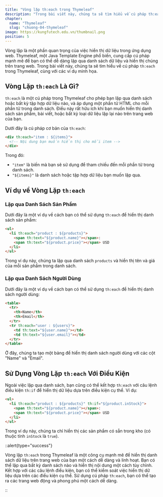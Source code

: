 ```yaml
---
title: "Vòng lặp th:each trong Thymeleaf"
description: "Trong bài viết này, chúng ta sẽ tìm hiểu về cú pháp th:each trong Thymeleaf, cùng với các ví dụ minh họa"
chapter:
  name: "Thymeleaf"
  slug: "chuong-04-thymeleaf"
image: https://kungfutech.edu.vn/thumbnail.png
position: 5
---
```


Vòng lặp là một phần quan trọng của việc hiển thị dữ liệu trong ứng dụng web. Thymeleaf, một Java Template Engine phổ biến, cung cấp cú pháp mạnh mẽ để bạn có thể dễ dàng lặp qua danh sách dữ liệu và hiển thị chúng trên trang web. Trong bài viết này, chúng ta sẽ tìm hiểu về cú pháp `th:each` trong Thymeleaf, cùng với các ví dụ minh họa.

## Vòng Lặp `th:each` Là Gì?

`th:each` là một cú pháp trong Thymeleaf cho phép bạn lặp qua danh sách hoặc bất kỳ tập hợp dữ liệu nào, và áp dụng một phần tử HTML cho mỗi phần tử trong danh sách. Điều này rất hữu ích khi bạn muốn hiển thị danh sách sản phẩm, bài viết, hoặc bất kỳ loại dữ liệu lặp lại nào trên trang web của bạn.

Dưới đây là cú pháp cơ bản của `th:each`:

```html
<div th:each="item : ${items}">
  <!-- Nội dung bạn muốn hiển thị cho mỗi item -->
</div>
```

Trong đó:

- `"item"` là biến mà bạn sẽ sử dụng để tham chiếu đến mỗi phần tử trong danh sách.
- `"${items}"` là danh sách hoặc tập hợp dữ liệu bạn muốn lặp qua.

## Ví dụ về Vòng Lặp `th:each`

### Lặp qua Danh Sách Sản Phẩm

Dưới đây là một ví dụ về cách bạn có thể sử dụng `th:each` để hiển thị danh sách sản phẩm:

```html
<ul>
  <li th:each="product : ${products}">
    <span th:text="${product.name}"></span>:
    <span th:text="${product.price}"></span> USD
  </li>
</ul>
```

Trong ví dụ này, chúng ta lặp qua danh sách `products` và hiển thị tên và giá của mỗi sản phẩm trong danh sách.

### Lặp qua Danh Sách Người Dùng

Dưới đây là một ví dụ về cách bạn có thể sử dụng `th:each` để hiển thị danh sách người dùng:

```html
<table>
  <tr>
    <th>Name</th>
    <th>Email</th>
  </tr>
  <tr th:each="user : ${users}">
    <td th:text="${user.name}"></td>
    <td th:text="${user.email}"></td>
  </tr>
</table>
```

Ở đây, chúng ta tạo một bảng để hiển thị danh sách người dùng với các cột "Name" và "Email".

## Sử Dụng Vòng Lặp `th:each` Với Điều Kiện

Ngoài việc lặp qua danh sách, bạn cũng có thể kết hợp `th:each` với câu lệnh điều kiện `th:if` để hiển thị dữ liệu dựa trên điều kiện cụ thể. Ví dụ:

```html
<ul>
  <li th:each="product : ${products}" th:if="${product.inStock}">
    <span th:text="${product.name}"></span>:
    <span th:text="${product.price}"></span> USD
  </li>
</ul>
```

Trong ví dụ này, chúng ta chỉ hiển thị các sản phẩm có sẵn trong kho (có thuộc tính `inStock` là `true`).

::alert{type="success"}

Vòng lặp `th:each` trong Thymeleaf là một công cụ mạnh mẽ để hiển thị danh sách dữ liệu trên trang web của bạn một cách dễ dàng và linh hoạt. Bạn có thể lặp qua bất kỳ danh sách nào và hiển thị nội dung một cách tùy chỉnh. Kết hợp với các câu lệnh điều kiện, bạn có thể kiểm soát việc hiển thị dữ liệu dựa trên các điều kiện cụ thể. Sử dụng cú pháp `th:each`, bạn có thể tạo ra các trang web động và phong phú một cách dễ dàng.

::
